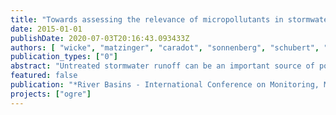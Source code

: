 ```yaml
---
title: "Towards assessing the relevance of micropollutants in stormwater discharged to Berlin surface waters"
date: 2015-01-01
publishDate: 2020-07-03T20:16:43.093433Z
authors: [ "wicke", "matzinger", "caradot", "sonnenberg", "schubert", "von Seggern, D.", "Heinzmann, B.", "rouault" ]
publication_types: ["0"]
abstract: "Untreated stormwater runoff can be an important source of pollutants affecting urban surface waters. For example, in Berlin each year 78% or 54 million m³ of stormwater are discharged mostly untreated into receiving surface waters. Beside “classic” stormwater pollutants (e.g. suspended solids, COD, phosphorous or heavy metals), trace organic substances such as biocides, plasticizers, flame retardants and traffic related micropollutants (e.g. vulcanizing accelerators originating from tire wear or combustion by-products such as PAHs) started to come into focus in recent years (Zgheib et al. 2012, Gasperi et al. 2014). To evaluate for the first time city-wide annual loads of these trace organic substances entering urban surface waters through stormwater discharge, an event-based, one-year monitoring program was set up in the city of Berlin."
featured: false
publication: "*River Basins - International Conference on Monitoring, Modelling and Management of River Basins*"
projects: ["ogre"]
---
```


